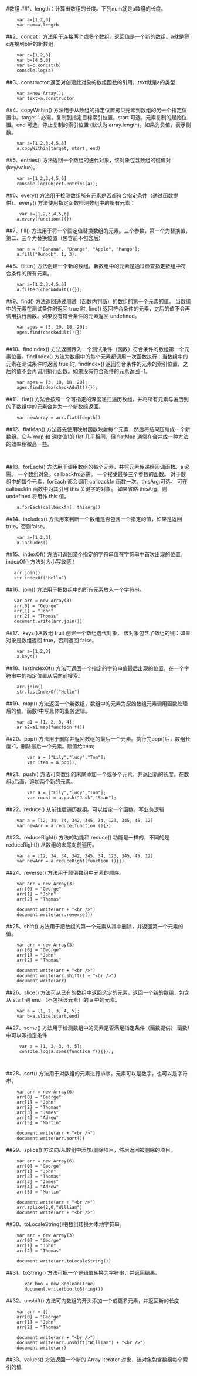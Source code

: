 #数组
##1、length：计算出数组的长度。下列num就是a数组的长度。
```
    var a=[1,2,3]
    var num=a.length
```
##2、concat：方法用于连接两个或多个数组。返回值是一个新的数组。a就是将c连接到b后的新数组
```
    var c=[1,2,3]
    var b=[4,5,6]
    var a=c.concat(b)
    console.log(a)
```
##3、constructor:返回对创建此对象的数组函数的引用。text就是a的类型

```
    var a=new Array();
    var text=a.constructor
```
##4、copyWithin() 方法用于从数组的指定位置拷贝元素到数组的另一个指定位置中。target：必需。复制到指定目标索引位置。start	可选。元素复制的起始位置。end	可选。停止复制的索引位置 (默认为 array.length)。如果为负值，表示倒数。
```
    var a=[1,2,3,4,5,6]
    a.copyWithin(target, start, end)

```
##5、entries() 方法返回一个数组的迭代对象，该对象包含数组的键值对 (key/value)。
```
    var a=[1,2,3,4,5,6]
    console.log(Object.entries(a));
```
##6、every() 方法用于检测数组所有元素是否都符合指定条件（通过函数提供）。every() 方法使用指定函数检测数组中的所有元素：
```
     var a=[1,2,3,4,5,6]
    a.every(function(){})
```
##7、fill() 方法用于将一个固定值替换数组的元素。三个参数，第一个为替换值，第二、三个为替换位置（包含前不包含后）
```
    var a = ["Banana", "Orange", "Apple", "Mango"];
    a.fill("Runoob", 1, 3);
```
##8、filter() 方法创建一个新的数组，新数组中的元素是通过检查指定数组中符合条件的所有元素。
``` 
    var a=[1,2,3,4,5,6]
    a.filter(checkAdult(){});

```
##9、find() 方法返回通过测试（函数内判断）的数组的第一个元素的值。 当数组中的元素在测试条件时返回 true 时, find() 返回符合条件的元素，之后的值不会再调用执行函数。如果没有符合条件的元素返回 undefined。
```
    var ages = [3, 10, 18, 20];
    ages.find(checkAdult(){})
 
```
##10、findIndex() 方法返回传入一个测试条件（函数）符合条件的数组第一个元素位置。findIndex() 方法为数组中的每个元素都调用一次函数执行：当数组中的元素在测试条件时返回 true 时, findIndex() 返回符合条件的元素的索引位置，之后的值不会再调用执行函数。如果没有符合条件的元素返回 -1。
```
    var ages = [3, 10, 18, 20];
    ages.findIndex(checkAdult(){});

```
##11、flat() 方法会按照一个可指定的深度递归遍历数组，并将所有元素与遍历到的子数组中的元素合并为一个新数组返回。
```
    var newArray = arr.flat([depth])
```
##12、flatMap() 方法首先使用映射函数映射每个元素，然后将结果压缩成一个新数组。它与 map 和 深度值1的 flat 几乎相同，但 flatMap 通常在合并成一种方法的效率稍微高一些。
```
    

```
##13、forEach() 方法用于调用数组的每个元素，并将元素传递给回调函数。a:必需。 一个数组对象。callbackfn:必需。 一个接受最多三个参数的函数。 对于数组中的每个元素，forEach 都会调用 callbackfn 函数一次。thisArg:可选。 可在 callbackfn 函数中为其引用 this 关键字的对象。 如果省略 thisArg，则 undefined 将用作 this 值。

```
    a.forEach(callbackfn[, thisArg])
```
##14、includes() 方法用来判断一个数组是否包含一个指定的值，如果是返回 true，否则false。
```
    var a=[1,2,3]
    a.includes()

```
##15、indexOf() 方法可返回某个指定的字符串值在字符串中首次出现的位置。indexOf() 方法对大小写敏感！
 ```
    arr.join()
    str.indexOf("Hello")
```   
    
##16、join() 方法用于把数组中的所有元素放入一个字符串。
```
   var arr = new Array(3)
   arr[0] = "George"
   arr[1] = "John"
   arr[2] = "Thomas" 
   document.write(arr.join())
```
##17、keys()从数组 fruit 创建一个数组迭代对象， 该对象包含了数组的键：如果对象是数组返回 true，否则返回 false。
```
    var a=[1,2,3]
    a.keys()
```

##18、lastIndexOf() 方法可返回一个指定的字符串值最后出现的位置，在一个字符串中的指定位置从后向前搜索。
```
    arr.join()
    str.lastIndexOf("Hello")
```
##19、map() 方法返回一个新数组，数组中的元素为原始数组元素调用函数处理后的值。函数f中写具体的业务逻辑。
```
    var a1 = [1, 2, 3, 4];
    ar a2=a1.map(function f())
```
##20、pop() 方法用于删除并返回数组的最后一个元素。执行完pop()后，数组长度-1，删除最后一个元素。赋值给item;
```
        var a = ["Lily","lucy","Tom"];
        var item = a.pop();

```
##21、push() 方法可向数组的末尾添加一个或多个元素，并返回新的长度。在数组a后面，追加两个新的元素。
```
        var a = ["Lily","lucy","Tom"];
        var count = a.push("Jack","Sean");
```
##22、reduce() 从前往后遍历数组。可以给定一个函数。写业务逻辑
```
    var a = [12, 34, 34, 342, 345, 34, 123, 345, 45, 12]
    var newArr = a.reduce(function (){})
```
##23、reduceRight() 方法的功能和 reduce() 功能是一样的，不同的是 reduceRight() 从数组的末尾向前遍历。
```
    var a = [12, 34, 34, 342, 345, 34, 123, 345, 45, 12]
    var newArr = a.reduceRight(function (){})
```
##24、reverse() 方法用于颠倒数组中元素的顺序。
```
    var arr = new Array(3)
    arr[0] = "George"
    arr[1] = "John"
    arr[2] = "Thomas"
    
    document.write(arr + "<br />")
    document.write(arr.reverse())
```
##25、shift() 方法用于把数组的第一个元素从其中删除，并返回第一个元素的值。
```
    var arr = new Array(3)
    arr[0] = "George"
    arr[1] = "John"
    arr[2] = "Thomas"
    
    document.write(arr + "<br />")
    document.write(arr.shift() + "<br />")
    document.write(arr)
```
##26、slice() 方法可从已有的数组中返回选定的元素。返回一个新的数组，包含从 start 到 end （不包括该元素）的 a 中的元素。
```
    var a = [1, 2, 3, 4, 5];
    var b=a.slice(start,end)    
```
##27、some() 方法用于检测数组中的元素是否满足指定条件（函数提供）,函数f中可以写指定条件
```
     var a = [1, 2, 3, 4, 5];
     console.log(a.some(function f(){}));
            
       
```
##28、sort() 方法用于对数组的元素进行排序。元素可以是数字，也可以是字符串，
```
    var arr = new Array(6)
    arr[0] = "George"
    arr[1] = "John"
    arr[2] = "Thomas"
    arr[3] = "James"
    arr[4] = "Adrew"
    arr[5] = "Martin"
    
    document.write(arr + "<br />")
    document.write(arr.sort())
```
##29、splice() 方法向/从数组中添加/删除项目，然后返回被删除的项目。
```
    var arr = new Array(6)
    arr[0] = "George"
    arr[1] = "John"
    arr[2] = "Thomas"
    arr[3] = "James"
    arr[4] = "Adrew"
    arr[5] = "Martin"
    
    document.write(arr + "<br />")
    arr.splice(2,0,"William")
    document.write(arr + "<br />")
```
##30、toLocaleString()把数组转换为本地字符串。
```
    var arr = new Array(3)
    arr[0] = "George"
    arr[1] = "John"
    arr[2] = "Thomas"
    
    document.write(arr.toLocaleString())
```
##31、toString() 方法可把一个逻辑值转换为字符串，并返回结果。
```
       var boo = new Boolean(true)
       document.write(boo.toString())
```
##32、unshift() 方法可向数组的开头添加一个或更多元素，并返回新的长度
```
    var arr = []
    arr[0] = "George"
    arr[1] = "John"
    arr[2] = "Thomas"
    
    document.write(arr + "<br />")
    document.write(arr.unshift("William") + "<br />")
    document.write(arr)   
```
##33、values() 方法返回一个新的 Array Iterator 对象，该对象包含数组每个索引的值
```
    
```

